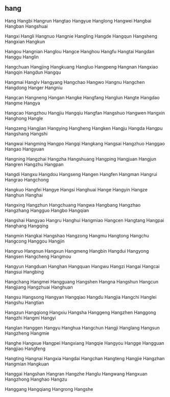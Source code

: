 hang
---

Hang Hangbi Hangrun Hangtao Hangyue Hanglong Hangwei Hangbai Hangban Hangshuai

Hangxi Hangli Hangnuo Hangnie Hangling Hangde Hangqun Hangsheng Hangxian Hangkun

Hangou Hangnian Hanglou Hangce Hanghou Hangfu Hangtai Hangdan Hanggu Hanglin

Hangchuan Hangjing Hangkuang Hangluo Hangpeng Hangnan Hangxiao Hangqin Hangdun Hangqu

Hangmai Hanglv Hangyang Hangchao Hangwo Hangnu Hangchen Hangdong Hanger Hangniu

Hangcan Hangneng Hangan Hangke Hangfang Hanglun Hangte Hangdao Hangme Hangya

Hangcao Hangzhou Hangjiu Hangqiu Hangfan Hangshuo Hangwen Hangxin Hanghong Hangle

Hangzeng Hangjian Hangying Hangheng Hangken Hangju Hangda Hangpu Hangshang Hangshi

Hangwai Hangming Hangpo Hangqi Hangkang Hangsai Hangzhuo Hanggao Hangao Hangyuan

Hangning Hangzhai Hangzha Hangshuang Hangping Hangjuan Hangjun Hangren Hangzhu Hangpan

Hangdi Hangxu Hangdou Hangseng Hangen Hangfen Hangman Hangrui Hangrao Hangchong

Hangkuo Hangfei Hangye Hangsi Hanghuai Hange Hangyin Hangze Hanghun Hanghai

Hangxing Hangzhun Hangchuang Hangwa Hangbang Hangzhao Hangzhang Hangguo Hangbo   Hangqian

Hangshai Hangyao Hangru Hanghui Hangmiao Hangcen Hangtang Hangpai Hanghang Hangqing

Hangmin Hangkai Hangshao Hangzong Hangmu Hangtong Hangchu Hangcong Hanggou Hangjin

Hangruo Hangnun Hangxun Hangmeng Hangbin Hangdui Hangyong Hangsen Hangcheng Hangmou

Hangyun Hangduan Hanghan Hangquan Hangwu Hangzi Hangai Hangcai Hangsui Hangbing

Hangchang Hangmei Hangguang Hangshen Hangna Hangshun Hangcun Hangjiang Hangzhuai Hanghuan

Hangsu Hangsong Hangyan Hangqiao Hangdu Hangjia Hangchi Hanglei Hangshu Hangtian

Hangzun Hangqiong Hangxiu Hangsha Hanggeng Hangzhen Hanggong Hangzhi Hangmi Hangyi

Hanglan Hanggen Hangyu Hanghua Hangchun Hangji Hanglang Hangsun Hangzheng Hangmie

Hanghe Hangxue Hangpei Hangxiang Hangqie Hangyou Hangge Hangguan Hangjiao Hangfeng

Hangting Hangnai Hangxia Hangdai Hangchan Hangteng Hangjie Hangzhan Hangmian Hangkuan

Hanggai Hangshan Hangran Hangzhe Hanglu Hangwang Hangxuan Hangzhong Hanghao Hangzu

Hanggang Hangqiang Hangrong Hangshe 